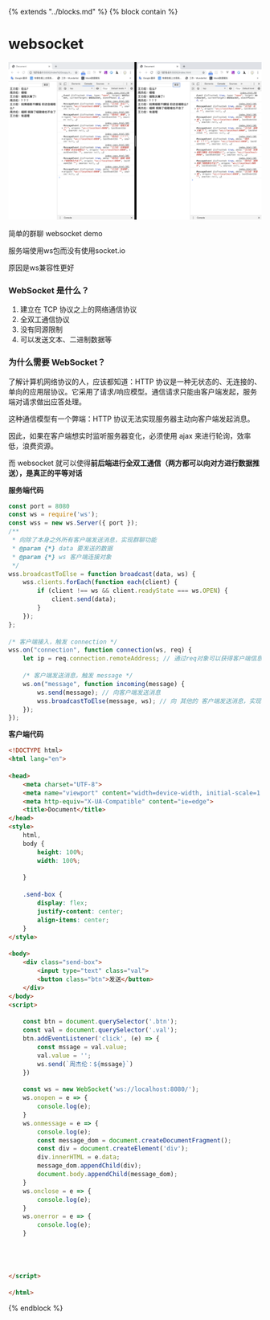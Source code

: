 

{%  extends "../blocks.md"  %}
{%  block contain  %}

# websocket

![image-20191112122246655](../assets/images/image-20191112122246655.png)



简单的群聊 websocket demo

服务端使用ws包而没有使用socket.io 

原因是ws兼容性更好

###  WebSocket 是什么？

1. 建立在 TCP 协议之上的网络通信协议
2. 全双工通信协议
3. 没有同源限制
4. 可以发送文本、二进制数据等

###  为什么需要 WebSocket？

了解计算机网络协议的人，应该都知道：HTTP 协议是一种无状态的、无连接的、单向的应用层协议。它采用了请求/响应模型。通信请求只能由客户端发起，服务端对请求做出应答处理。

这种通信模型有一个弊端：HTTP 协议无法实现服务器主动向客户端发起消息。

因此，如果在客户端想实时监听服务器变化，必须使用 ajax 来进行轮询，效率低，浪费资源。

而 websocket 就可以使得**前后端进行全双工通信（两方都可以向对方进行数据推送），是真正的平等对话**



**服务端代码**

```js
const port = 8080
const ws = require('ws');
const wss = new ws.Server({ port });
/**
 * 向除了本身之外所有客户端发送消息，实现群聊功能
 * @param {*} data 要发送的数据
 * @param {*} ws 客户端连接对象
 */
wss.broadcastToElse = function broadcast(data, ws) {
    wss.clients.forEach(function each(client) {
        if (client !== ws && client.readyState === ws.OPEN) {
            client.send(data);
        }
    });
};

/* 客户端接入，触发 connection */
wss.on("connection", function connection(ws, req) {
    let ip = req.connection.remoteAddress; // 通过req对象可以获得客户端信息，比如：ip，headers等

    /* 客户端发送消息，触发 message */
    ws.on("message", function incoming(message) {
        ws.send(message); // 向客户端发送消息
        wss.broadcastToElse(message, ws); // 向 其他的 客户端发送消息，实现群聊效果
    });
});
```

**客户端代码**

```html
<!DOCTYPE html>
<html lang="en">

<head>
    <meta charset="UTF-8">
    <meta name="viewport" content="width=device-width, initial-scale=1.0">
    <meta http-equiv="X-UA-Compatible" content="ie=edge">
    <title>Document</title>
</head>
<style>
    html,
    body {
        height: 100%;
        width: 100%;

    }

    .send-box {
        display: flex;
        justify-content: center;
        align-items: center;
    }
</style>

<body>
    <div class="send-box">
        <input type="text" class="val">
        <button class="btn">发送</button>
    </div>
</body>
<script>

    const btn = document.querySelector('.btn');
    const val = document.querySelector('.val');
    btn.addEventListener('click', (e) => {
        const mssage = val.value;
        val.value = '';
        ws.send(`周杰伦：${mssage}`)
    })

    const ws = new WebSocket('ws://localhost:8080/');
    ws.onopen = e => {
        console.log(e);
    }
    ws.onmessage = e => {
        console.log(e);
        const message_dom = document.createDocumentFragment();
        const div = document.createElement('div');
        div.innerHTML = e.data;
        message_dom.appendChild(div);
        document.body.appendChild(message_dom);
    }
    ws.onclose = e => {
        console.log(e);
    }
    ws.onerror = e => {
        console.log(e);
    }




</script>

</html>
```

{%  endblock   %}